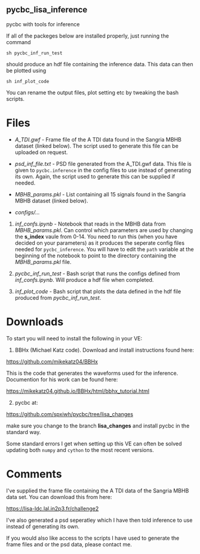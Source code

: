 ## pycbc_lisa_inference
pycbc with tools for inference 

If all of the packeges below are installed properly, just running the command 

`sh pycbc_inf_run_test` 

should produce an hdf file containing the inference data. This data can then 
be plotted using 

`sh inf_plot_code`

You can rename the output files, plot setting etc by tweaking the bash scripts. 

# Files 

- *A_TDI.gwf* - Frame file of the A TDI data found in the Sangria MBHB dataset
(linked below). The script used to generate this file can be uploaded on request. 

- *psd_inf_file.txt* - PSD file generated from the A_TDI.gwf data. This file 
is given to `pycbc.inference` in the config files to use instead of
generating its own. Again, the script used to generate this can be 
supplied if needed.

- *MBHB_params.pkl* - List containing all 15 signals found in the Sangria 
MBHB dataset (linked below).

- *configs/...*

1. *inf_confs.ipynb* - Notebook that reads in the MBHB data from *MBHB_params.pkl*.
Can control which parameters are used by changing the **s_index** vaule from 
0-14. You need to run this (when you have decided on your parameters) as it 
produces the seperate config files needed for `pycbc_inference`. You will 
have to edit the `path` variable at the beginning of the notebook to 
point to the directory containing the *MBHB_params.pkl* file. 

2. *pycbc_inf_run_test* - Bash script that runs the configs defined from 
*inf_confs.ipynb*. Will produce a hdf file when completed. 

3. *inf_plot_code* - Bash script that plots the data defined in the 
hdf file produced from *pycbc_inf_run_test*.

# Downloads

To start you will need to install the following in your VE:

1. BBHx (Michael Katz code). Download and install instructions found here:

  https://github.com/mikekatz04/BBHx

  This is the code that generates the waveforms used for the inference. 
  Documention for his work can be found here:

  https://mikekatz04.github.io/BBHx/html/bbhx_tutorial.html

2. pycbc at:

  https://github.com/spxiwh/pycbc/tree/lisa_changes

  make sure you change to the branch **lisa_changes** and install pycbc
  in the standard way.

Some standard errors I get when setting up this VE can often be solved updating 
both `numpy` and `cython` to the most recent versions. 

# Comments

I've supplied the frame file containing the A TDI data of the Sangria MBHB data set.
You can download this from here:

https://lisa-ldc.lal.in2p3.fr/challenge2

I've also generated a psd seperatley which I have then told inference to use instead of
generating its own. 

If you would also like access to the scripts I have used to generate the frame files
and or the psd data, please contact me.
